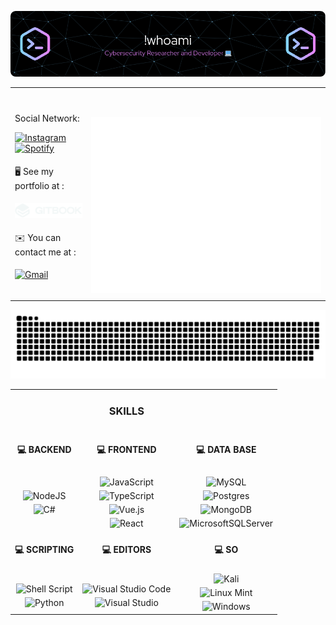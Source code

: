 <div align="center">

![Banner](github-header-image.png)

| | |
|-|-|
| <p align="left"> Social Network:</p> </div> [![Instagram](https://img.shields.io/badge/Instagram-%23E4405F.svg?style=for-the-badge&logo=Instagram&logoColor=white)](https://www.instagram.com/angheloflrs/) [![Spotify](https://img.shields.io/badge/Spotify-1ED760?style=for-the-badge&logo=spotify&logoColor=white)](https://open.spotify.com/user/anghelo_flores) <div style="height: 5px;"></div>  <p align="left"> 🖥️  See my portfolio at : </p> <div style="height: 5px;"></div> [![GitHub](GitBook.png)](https://n0dat4.gitbook.io/n0dat4) <div style="height: 5px;"></div> <p align="left"> ✉️ You can contact me at : </p> <div style="height: 5px;"></div> [![Gmail](https://img.shields.io/badge/Gmail-D14836?style=for-the-badge&logo=gmail&logoColor=white)](mailto:n0dat4@duck.com) | <div style="height: 45px;"></div> ![Metrics](/github-metrics.svg) 
| | |

<picture>
  <source media="(prefers-color-scheme: dark)" srcset="https://raw.githubusercontent.com/platane/platane/output/github-contribution-grid-snake-dark.svg">
  <source media="(prefers-color-scheme: light)" srcset="https://raw.githubusercontent.com/platane/platane/output/github-contribution-grid-snake.svg">
  <img alt="github contribution grid snake animation" src="https://raw.githubusercontent.com/platane/platane/output/github-contribution-grid-snake.svg">
</picture>


| | | |
|-|-|-|
| |<h3 align="center">SKILLS</h3>||
| <h4 align="center">💻  BACKEND</h4> | <h4 align="center">💻  FRONTEND</h4>| <h4 align="center">💻  DATA BASE</h4>
| <div style="height: 5px;"></div> <div align="center">![NodeJS](https://img.shields.io/badge/node.js-6DA55F?style=for-the-badge&logo=node.js&logoColor=white) <div style="height: 5px;"></div>![C#](https://img.shields.io/badge/c%23-%23239120.svg?style=for-the-badge&logo=csharp&logoColor=white) |<div style="height: 5px;"></div> <div align="center"> ![JavaScript](https://img.shields.io/badge/javascript-%23323330.svg?style=for-the-badge&logo=javascript&logoColor=%23F7DF1E) <div style="height: 5px;"></div> ![TypeScript](https://img.shields.io/badge/typescript-%23007ACC.svg?style=for-the-badge&logo=typescript&logoColor=white) <div style="height: 5px;"></div> ![Vue.js](https://img.shields.io/badge/vuejs-%2335495e.svg?style=for-the-badge&logo=vuedotjs&logoColor=%234FC08D) <div style="height: 5px;"></div> ![React](https://img.shields.io/badge/react-%2320232a.svg?style=for-the-badge&logo=react&logoColor=%2361DAFB)| <div style="height: 5px;"></div> <div align="center"> ![MySQL](https://img.shields.io/badge/mysql-4479A1.svg?style=for-the-badge&logo=mysql&logoColor=white) <div style="height: 5px;"></div> ![Postgres](https://img.shields.io/badge/postgres-%23316192.svg?style=for-the-badge&logo=postgresql&logoColor=white) <div style="height: 5px;"></div> ![MongoDB](https://img.shields.io/badge/MongoDB-%234ea94b.svg?style=for-the-badge&logo=mongodb&logoColor=white) <div style="height: 5px;"></div> ![MicrosoftSQLServer](https://img.shields.io/badge/Microsoft%20SQL%20Server-CC2927?style=for-the-badge&logo=microsoft%20sql%20server&logoColor=white)
| <h4 align="center">💻  SCRIPTING</h4>  | <h4 align="center">💻  EDITORS </h4> | <h4 align="center">💻 SO </h4> |
| <div style="height: 5px;"></div><div style="height: 5px;"></div> <div align="center"> ![Shell Script](https://img.shields.io/badge/shell_script-%23121011.svg?style=for-the-badge&logo=gnu-bash&logoColor=white) <div style="height: 5px;"></div>![Python](https://img.shields.io/badge/python-3670A0?style=for-the-badge&logo=python&logoColor=ffdd54) | <div style="height: 5px;"></div> <div style="height: 5px;"></div> <div align="center"> ![Visual Studio Code](https://img.shields.io/badge/Visual%20Studio%20Code-0078d7.svg?style=for-the-badge&logo=visual-studio-code&logoColor=white) <div style="height: 5px;"></div> ![Visual Studio](https://img.shields.io/badge/Visual%20Studio-5C2D91.svg?style=for-the-badge&logo=visual-studio&logoColor=white) |  <div align="center"> ![Kali](https://img.shields.io/badge/Kali-268BEE?style=for-the-badge&logo=kalilinux&logoColor=white) <div style="height: 5px;"></div> ![Linux Mint](https://img.shields.io/badge/Linux%20Mint-87CF3E?style=for-the-badge&logo=Linux%20Mint&logoColor=white)  <div style="height: 5px;"></div>![Windows](https://img.shields.io/badge/Windows-0078D6?style=for-the-badge&logo=windows&logoColor=white) |

</div>
